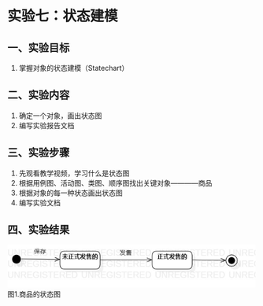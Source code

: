 # 实验七：状态建模

## 一、实验目标
1. 掌握对象的状态建模（Statechart）

## 二、实验内容
1. 确定一个对象，画出状态图
2. 编写实验报告文档

## 三、实验步骤
1. 先观看教学视频，学习什么是状态图
2. 根据用例图、活动图、类图、顺序图找出关键对象————商品
3. 根据对象的每一种状态画出状态图
4. 编写实验文档

## 四、实验结果
![商品的状态图](./lab7_photo01.jpg)  
图1.商品的状态图
